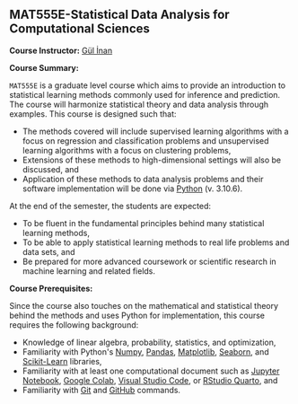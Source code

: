 ## MAT555E-Statistical Data Analysis for Computational Sciences  


**Course Instructor:** [Gül İnan](https://gulinan.github.io/)

**Course Summary:**


`MAT555E` is a graduate level course which aims to provide an introduction to statistical learning methods commonly used for inference and prediction. The course will harmonize statistical theory and data analysis through examples. This course is designed such that:  

  - The methods covered will include supervised learning algorithms with a focus on regression and classification problems and unsupervised learning algorithms with a 
  focus on clustering problems,   
  - Extensions of these methods to high-dimensional settings will also be discussed, and
  - Application of these methods to data analysis problems and their software implementation 
  will be done via [Python](https://www.python.org/downloads/) (v. 3.10.6).
 
At the end of the semester, the students are expected:

  - To be fluent in the fundamental principles behind many statistical learning methods,
  - To be able to apply statistical learning methods to real life problems and data sets, and
  - Be prepared for more advanced coursework or scientific research in machine learning and related fields.

**Course Prerequisites:**

Since the course also touches on the mathematical and statistical theory behind the methods and uses Python for implementation, this course requires the following background:


  - Knowledge of linear algebra, probability, statistics, and optimization,
  - Familiarity with Python's [Numpy](https://numpy.org/), [Pandas](https://pandas.pydata.org/), [Matplotlib](https://matplotlib.org/), [Seaborn](https://seaborn.pydata.org/), and [Scikit-Learn](https://scikit-learn.org/stable/) libraries, 
  - Familiarity with at least one computational document such as [Jupyter Notebook](https://jupyter.org/), [Google Colab](https://colab.research.google.com/), [Visual Studio Code](https://code.visualstudio.com/), or [RStudio Quarto](https://quarto.org/docs/tools/rstudio.html), and
  - Familiarity with [Git](https://git-scm.com/) and [GitHub](https://github.com/) commands.
